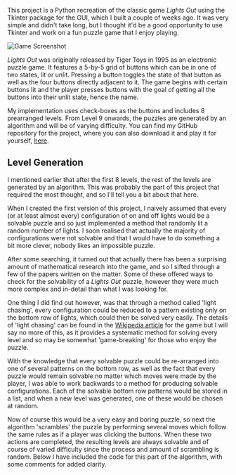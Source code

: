 This project is a Python recreation of the classic game *Lights Out* using the Tkinter package for the GUI, which I built a couple of weeks ago. It was very simple and didn't take long, but I thought it'd be a good opportunity to use Tkinter and work on a fun puzzle game that I enjoy playing.

![Game Screenshot](http://img585.imageshack.us/img585/9475/hqna.png)

*Lights Out* was originally released by Tiger Toys in 1995 as an electronic puzzle game. It features a 5-by-5 grid of buttons which can be in one of two states, lit or unlit. Pressing a button toggles the state of that button as well as the four buttons directly adjacent to it. The game begins with certain buttons lit and the player presses buttons with the goal of getting all the buttons into their unlit state, hence the name.

My implementation uses check-boxes as the buttons and includes 8 prearranged levels. From Level 9 onwards, the puzzles are generated by an algorithm and will be of varying difficulty. You can find my GitHub repository for the project, where you can also download it and play it for yourself, [here](https://github.com/Sean-Duffy/lights-out).

Level Generation
----------------
I mentioned earlier that after the first 8 levels, the rest of the levels are generated by an algorithm. This was probably the part of this project that required the most thought, and so I'll tell you a bit about that here.

When I created the first version of this project, I naively assumed that every (or at least almost every) configuration of on and off lights would be a solvable puzzle and so just implemented a method that randomly lit a random number of lights. I soon realised that actually the majority of configurations were not solvable and that I would have to do something a bit more clever, nobody likes an impossible puzzle.

After some searching, it turned out that actually there has been a surprising amount of mathematical research into the game, and so I sifted through a few of the papers written on the matter. Some of these offered ways to check for the solvability of a *Lights Out* puzzle, however they were much more complex and in-detail than what I was looking for.

One thing I did find out however, was that through a method called 'light chasing', every configuration could be reduced to a pattern existing only on the bottom row of lights, which could then be solved very easily. The details of 'light chasing' can be found in the [Wikipedia article](http://en.wikipedia.org/wiki/Lights_Out_(game)#Light_chasing) for the game but I will say no more of this, as it provides a systematic method for solving every level and so may be somewhat 'game-breaking' for those who enjoy the puzzle.

With the knowledge that every solvable puzzle could be re-arranged into one of several patterns on the bottom row, as well as the fact that every puzzle would remain solvable no matter which moves were made by the player, I was able to work backwards to a method for producing solvable configurations. Each of the solvable bottom row patterns would be stored in a list, and when a new level was generated, one of these would be chosen at random. 

Now of course this would be a very easy and boring puzzle, so next the algorithm 'scrambles' the puzzle by performing several moves which follow the same rules as if a player was clicking the buttons. When these two actions are completed, the resulting levels are always solvable and of course of varied difficulty since the process and amount of scrambling is random. Below I have included the code for this part of the algorithm, with some comments for added clarity.

<script src="https://gist.github.com/Sean-Duffy/fae891950cf9fed11022.js"></script>